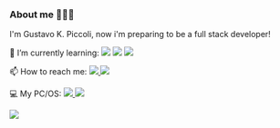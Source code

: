 ### About me 🧔🇧🇷 ###

I'm Gustavo K. Piccoli, now i'm preparing to be a full stack developer!

 🌱 I’m currently learning: <img src="https://img.shields.io/badge/HTML5-E34F26?style=for-the-badge&logo=html5&logoColor=white"/> <img src="https://img.shields.io/badge/CSS3-1572B6?style=for-the-badge&logo=css3&logoColor=white"/> <img src="https://img.shields.io/badge/JavaScript-323330?style=for-the-badge&logo=javascript&logoColor=F7DF1E"/> 

 📫 How to reach me: <a href="https://www.linkedin.com/in/gkpiccoli/" target="_blank"><img src="https://img.shields.io/badge/LinkedIn-0077B5?style=for-the-badge&logo=linkedin&logoColor=white" /> </a> <a href="gustavokpiccoli@gmail.com" target="_blank"><img src="https://img.shields.io/badge/Gmail-D14836?style=for-the-badge&logo=gmail&logoColor=white" /> </a>

 💻 My PC/OS: <a href="https://www.acer.com/datasheets/2017/4876/E5-475G/NX.GCPAL.014.html" target="_blank"><img src="https://img.shields.io/badge/acer%20Aspire%205-83B81A?style=for-the-badge&logo=acer&logoColor=white" /> </a> <a href="https://pop.system76.com/" target="_blank"><img src="https://img.shields.io/badge/Pop!_OS-48B9C7?style=for-the-badge&logo=Pop!_OS&logoColor=white" /> <a/>

<div>
 
  
  <img src="https://github-readme-stats.vercel.app/api?username=gkpiccoli&show_icons=true&theme=radical" />
  </div>


